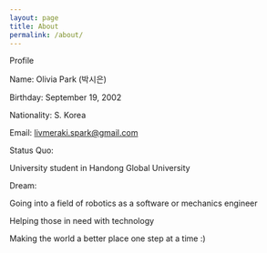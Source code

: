 ```yaml
---
layout: page
title: About
permalink: /about/
---
```



Profile

Name: Olivia Park (박시은)

Birthday: September 19, 2002

Nationality: S. Korea

Email: livmeraki.spark@gmail.com


Status Quo: 
   
   University student in Handong Global University
    


Dream: 
   
   Going into a field of robotics as a software or mechanics engineer
   
   Helping those in need with technology
   
   Making the world a better place one step at a time :)
